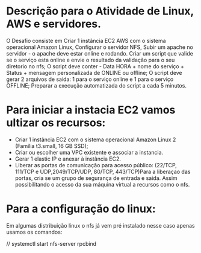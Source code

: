 # Descrição para o Atividade de Linux, AWS e servidores.


O Desafio consiste em Criar 1 instância EC2 AWS com o sistema operacional Amazon Linux, Configurar o servidor NFS, Subir um apache no servidor - o apache deve
estar online e rodando. Criar um script que valide se o serviço esta online e envie o resultado da validação para o seu diretorio no nfs;
O script deve conter - Data HORA + nome do serviço + Status + mensagem personalizada de ONLINE ou offline; O script deve gerar 2 arquivos de saida: 1
para o serviço online e 1 para o serviço OFFLINE; Preparar a execução automatizada do script a cada 5 minutos.


# Para iniciar a instacia EC2 vamos ultizar os recursos:
- Criar 1 instância EC2 com o sistema operacional Amazon Linux 2 (Família t3.small, 16 GB SSD);
- Criar ou escolher uma VPC existente e associar a instancia.
- Gerar 1 elastic IP e anexar à instância EC2.
- Liberar as portas de comunicação para acesso público: (22/TCP, 111/TCP e UDP,2049/TCP/UDP, 80/TCP, 443/TCP)Para a liberaçao das portas, cria se um grupo de segurança de entrada e saida. Assim possibilitando o acesso da sua máquina virtual a recursos como o nfs.


 # Para a configuração do linux:
 Em algumas distribuição linux o nfs já vem pré instalado nesse caso apenas usamos os comandos:
 
 //  systemctl start nfs-server rpcbind
 
